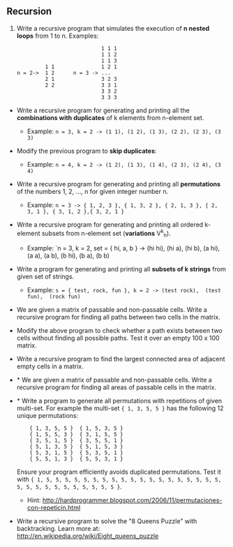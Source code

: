 ## Recursion

1. Write a recursive program that simulates the execution of **n nested loops** from 1 to n. Examples:

    ```
                               1 1 1
                               1 1 2
                               1 1 3
             1 1               1 2 1
    n = 2->  1 2      n = 3 -> ...
             2 1               3 2 3
             2 2               3 3 1
                               3 3 2
                               3 3 3
    ```
* Write a recursive program for generating and printing all the **combinations with duplicates** of k elements from n-element set.
    * Example: `n = 3, k = 2 -> (1 1), (1 2), (1 3), (2 2), (2 3), (3 3)`
* Modify the previous program to **skip duplicates**:
    * Example: `n = 4, k = 2 -> (1 2), (1 3), (1 4), (2 3), (2 4), (3 4)`
* Write a recursive program for generating and printing all **permutations** of the numbers 1, 2, ..., n for given integer number n.
    * Example: `n = 3 -> { 1, 2, 3 }, { 1, 3, 2 }, { 2, 1, 3 }, { 2, 3, 1 }, { 3, 1, 2 },{ 3, 2, 1 }`
* Write a recursive program for generating and printing all ordered k-element subsets from n-element set (**variations** V<sup>k</sup><sub>n</sub>).
    * Example: `n = 3, k = 2, set = { hi, a, b } -> (hi hi), (hi a), (hi b), (a hi), (a a), (a b), (b hi), (b a), (b b)
* Write a program for generating and printing all **subsets of k strings** from given set of strings.
    * Example: `s = { test, rock, fun }, k = 2 -> (test rock),  (test fun),  (rock fun)`
* We are given a matrix of passable and non-passable cells. Write a recursive program for finding all paths between two cells in the matrix.
* Modify the above program to check whether a path exists between two cells without finding all possible paths. Test it over an empty 100 x 100 matrix.
* Write a recursive program to find the largest connected area of adjacent empty cells in a matrix.
* \* We are given a matrix of passable and non-passable cells. Write a recursive program for finding all areas of passable cells in the matrix.
* \* Write a program to generate all permutations with repetitions of given multi-set. For example the multi-set `{ 1, 3, 5, 5 }` has the following 12 unique permutations:

    ```
        { 1, 3, 5, 5 }  { 1, 5, 3, 5 }
        { 1, 5, 5, 3 }  { 3, 1, 5, 5 }
        { 3, 5, 1, 5 }  { 3, 5, 5, 1 }
        { 5, 1, 3, 5 }  { 5, 1, 5, 3 }
        { 5, 3, 1, 5 }  { 5, 3, 5, 1 }
        { 5, 5, 1, 3 }  { 5, 5, 3, 1 }
    ```
    Ensure your program efficiently avoids duplicated permutations. Test it with `{ 1, 5, 5, 5, 5, 5, 5, 5, 5, 5, 5, 5, 5, 5, 5, 5, 5, 5, 5, 5, 5, 5, 5, 5, 5, 5, 5, 5, 5, 5, 5 }`.

    * Hint: http://hardprogrammer.blogspot.com/2006/11/permutaciones-con-repeticin.html
* Write a recursive program to solve the "8 Queens Puzzle" with backtracking. Learn more at: http://en.wikipedia.org/wiki/Eight_queens_puzzle
